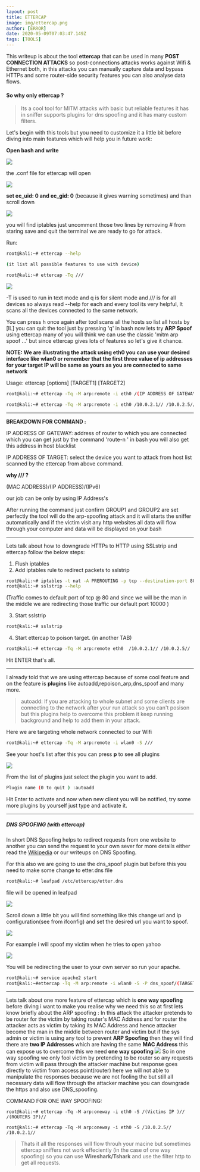 ```yaml
---
layout: post
title: ETTERCAP
image: img/ettercap.png
author: [ERROR]
date: 2020-05-09T07:03:47.149Z
tags: [TOOLS]
---
```


This writeup is about the tool **ettercap** that can be used in many **POST CONNECTION ATTACKS** so post-connections attacks works against Wifi & Ethernet both, in this attacks you can manually capture data and bypass HTTPs and some router-side security features you can also analyse data flows.

#### So why only  ettercap ?

>Its a cool tool for MITM attacks with basic but reliable features it has in sniffer supports plugins for dns spoofing and it has many custom filters.

Let's begin with this tools but you need to  customize it a little bit before diving into main features which will help you in future work:

**Open bash and write**

![](img/ettercap/p1.png)

the .conf file for ettercap will open

![](img/ettercap/p2.png)

**set ec_uid: 0 and ec_gid: 0** (because it gives warning sometimes) and than scroll down

![](img/ettercap/p3.png)

you will find iptables just uncomment those two lines by removing # from staring save and quit the terminal we are ready to go for attack.

Run:

```bash
root@kali:~# ettercap --help

(it list all possible features to use with device)

root@kali:~# ettercap -Tq ///

```

![](img/ettercap/p4.png)

-T is used to run in text mode and q is for silent mode and  /// is for all devices so always read --help for each and every tool its very helpful, It scans all the devices connected to the same network.

You can press h once again after tool scans all the hosts so list all hosts by [lL] you can quit the tool just by pressing 'q' in bash now lets try **ARP Spoof** using ettercap many of you will think we can use the classic 'mitm arp spoof ...'
but since ettercap gives lots of features so let's give it chance.

**NOTE: We are illustrating the attack using eth0 you can use your desired interface like wlan0  or remember that the first three value of ip addresses for your target IP will be same as yours as you are connected to same network**

Usage: ettercap [options] [TARGET1] [TARGET2]

```bash
root@kali:~# ettercap -Tq -M arp:remote -i eth0 /(IP ADDRESS OF GATEWAY)// /(IP ADDRESS OF TARGET)//

```

```bash
root@kali:~# ettercap -Tq -M arp:remote -i eth0 /10.0.2.1// /10.0.2.5//

```
---
**BREAKDOWN FOR COMMAND :**

IP ADDRESS OF GATEWAY: address of router to which you are connected which you can get just by the command 'route-n ' in bash you will also get this address in host blacklist

IP ADDRESS OF TARGET: select the device you want to attack from host list scanned by the ettercap from above command.

**why /// ?**

(MAC ADDRESS)/(IP ADDRESS)/(IPv6)

our job can be only by using  IP Address's

After running the command just confirm GROUP1 and GROUP2 are set perfectly the tool will do the arp-spoofing attack and it will starts the sniffer automatically and if the victim visit any http websites all data will flow through your computer and data will be displayed on your bash

---

Lets talk about how to downgrade HTTPs to HTTP using SSLstrip and ettercap follow the below steps:

1. Flush iptables
2. Add iptables rule to redirect packets to sslstrip

```bash
root@kali:~# iptables -t nat -A PREROUTING -p tcp --destination-port 80 -j REDIRECT --to-port 10000
root@kali:~# sslstrip --help

```
(Traffic comes to default port of tcp @ 80 and since we will be the man in the middle we are redirecting those traffic our default port 10000 )


3. Start sslstrip

```bash
root@kali:~# sslstrip

```
4. Start ettercap to poison target. (in another TAB)

```bash
root@kali:~# ettercap -Tq -M arp:remote eth0  /10.0.2.1// /10.0.2.5//

```
Hit ENTER that's all.

---

I already told that we are using ettercap because of some cool feature and on the feature is **plugins** like autoadd,repoison_arp,dns_spoof and many more.

>autoadd: If you are attacking to whole subnet and some clients are connecting to the network after your run attack so you can't posison but this plugins help to overcome this problem it keep running background and help to add them in your attack.

Here we are targeting whole network connected to our Wifi

```bash
root@kali:~# ettercap -Tq -M arp:remote -i wlan0 -S ///

```
See your host's list after this  you can press **p** to see all plugins

![](img/ettercap/p5.jpeg)

From the list of plugins just select the plugin you want to add.

```bash
Plugin name (0 to quit ) :autoadd

```
Hit Enter to activate and now when new client you will be notified, try some more plugins by yourself just type and activate it.


---
##### DNS SPOOFING (with ettercap)

In short DNS Spoofing helps to redirect requests from one website to another you can send the request to your own sever for more details either read the [Wikipedia](https://en.wikipedia.org/wiki/DNS_spoofing) or our writeups on DNS Spoofing.

For this also we are going to use the dns_spoof plugin but before this you need to make some change to etter.dns file

```bash
root@kali:~# leafpad /etc/ettercap/etter.dns

```
file will be opened in leafpad

![](img/ettercap/p6.jpeg)

Scroll down a little bit you will find something like this change url and ip configuration(see from ifconfig) and set the desired url you want to spoof.

![](img/ettercap/p7.jpeg)

For example i will spoof my victim when he tries to open yahoo

![](img/ettercap/p8.jpeg)

You will be redirecting the user to your own server so run your apache.

```bash
root@kali:~# service apache2 start
root@kali:~#ettercap -Tq -M arp:remote -i wlan0 -S -P dns_spoof/(TARGET IP)//  /(GATEWAY IP)//

```
---

Lets talk about one more feature of ettercap which is **one way spoofing** before diving i want to make you realise why we need this so at first lets  know briefly  about the ARP spoofing : In this attack the attacker pretends to be router for the victim by taking router's MAC Address and for router the attacker acts as victim by taking its MAC Address and hence attacker become the man in the middle between router and victim but if the sys admin or victim is using any tool to prevent **ARP Spoofing** then they will find there are **two IP Addresses** which are having the same **MAC Address** this can expose us to overcome this we need **one way spoofing**
![](img/ettercap/arp.png)
So in one way spoofing we only fool victim by pretending to be router so any requests from victim will pass through the attacker machine but response goes directly to victim from access point(router) here we will not able to manipulate the responses because we are not fooling the but still all necessary data will flow through the attacker machine you can downgrade the https and also use DNS_spoofing.

COMMAND FOR ONE WAY SPOOFING:
```
root@kali:~# ettercap -Tq -M arp:oneway -i eth0 -S /(Victims IP )// /(ROUTERS IP)//

```

```
root@kali:~# ettercap -Tq -M arp:oneway -i eth0 -S /10.0.2.5// /10.0.2.1//

```

>Thats it all the responses will flow throuh your macine  but sometimes ettercap sniffers not work effeciently (in the case of one way spoofing) so you can use **Wireshark/Tshark** and use the filter http to get all requests.
